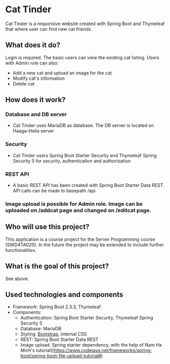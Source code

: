 # Cat Tinder

Cat Tinder is a responsive website created with Spring Boot and Thymeleaf that where user can find new cat friends. 

## What does it do?

Login is required. The basic users can view the existing cat listing. Users with Admin role can also:

- Add a new cat and upload an image for the cat
- Modify cat's information
- Delete cat

## How does it work?

### Database and DB server
- Cat Tinder uses MariaDB as database. The DB server is located on Haaga-Helia server

### Security
- Cat Tinder users Spring Boot Starter Security and Thymeleaf Spring Security 5 for security, authentication and authorization

### REST API
- A basic REST API has been created with Spring Boot Starter Data REST. API calls can be made to basepath /api.

### Image upload is possible for Admin role. Image can be uploaded on /addcat page and changed on /editcat page.

## Who will use this project?

This application is a course project for the Server Programming course (SWD4TA020). In the future the project may be extended to include further functionalities.

## What is the goal of this project?

See above.

## Used technologies and components

- Framework: Spring Boot 2.3.3, Thymeleaf
- Components:
  - Authentication: Spring Boot Starter Security, Thymeleaf Spring Security 5
  - Database: MariaDB
  - Styling: [Bootstrap](https://www.getbootstrap.com/), internal CSS
  - REST: Spring Boot Starter Data REST
  - Image upload: Spring starter dependency, with the help of Nam Ha Minh's tutorial](https://www.codejava.net/frameworks/spring-boot/spring-boot-file-upload-tutorial#)